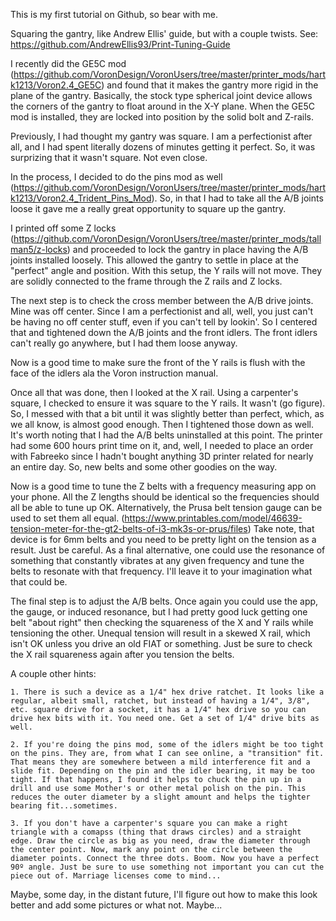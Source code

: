This is my first tutorial on Github, so bear with me.

Squaring the gantry, like Andrew Ellis' guide, but with a couple twists.
    See: https://github.com/AndrewEllis93/Print-Tuning-Guide

I recently did the GE5C mod (https://github.com/VoronDesign/VoronUsers/tree/master/printer_mods/hartk1213/Voron2.4_GE5C) and found that it makes the gantry more rigid in the plane of the gantry. Basically, the stock type spherical joint device allows the corners of the gantry to float around in the X-Y plane. When the GE5C mod is installed, they are locked into position by the solid bolt and Z-rails.

Previously, I had thought my gantry was square. I am a perfectionist after all, and I had spent literally dozens of minutes getting it perfect. So, it was surprizing that it wasn't square.
Not even close.

In the process, I decided to do the pins mod as well (https://github.com/VoronDesign/VoronUsers/tree/master/printer_mods/hartk1213/Voron2.4_Trident_Pins_Mod). So, in that I had to take all the A/B joints loose it gave me a really great opportunity to square up the gantry.

I printed off some Z locks (https://github.com/VoronDesign/VoronUsers/tree/master/printer_mods/tallman5/z-locks) and proceeded to lock the gantry in place having the A/B joints installed loosely. This allowed the gantry to settle in place at the "perfect" angle and position. With this setup, the Y rails will not move. They are solidly connected to the frame through the Z rails and Z locks.

The next step is to check the cross member between the A/B drive joints. Mine was off center. Since I am a perfectionist and all, well, you just can't be having no off center stuff, even if you can't tell by lookin'. So I centered that and tightened down the A/B joints and the front idlers. The front idlers can't really go anywhere, but I had them loose anyway.

Now is a good time to make sure the front of the Y rails is flush with the face of the idlers ala the Voron instruction manual.

Once all that was done, then I looked at the X rail. Using a carpenter's square, I checked to ensure it was square to the Y rails.
It wasn't (go figure).
So, I messed with that a bit until it was slightly better than perfect, which, as we all know, is almost good enough. Then I tightened those down as well. It's worth noting that I had the A/B belts uninstalled at this point. The printer had some 600 hours print time on it, and, well, I needed to place an order with Fabreeko since I hadn't bought anything 3D printer related for nearly an entire day. So, new belts and some other goodies on the way.

Now is a good time to tune the Z belts with a frequency measuring app on your phone. All the Z lengths should be identical so the frequencies should all be able to tune up OK.
Alternatively, the Prusa belt tension gauge can be used to set them all equal. (https://www.printables.com/model/46639-tension-meter-for-the-gt2-belts-of-i3-mk3s-or-prus/files) Take note, that device is for 6mm belts and you need to be pretty light on the tension as a result. Just be careful.
As a final alternative, one could use the resonance of something that constantly vibrates at any given frequency and tune the belts to resonate with that frequency. I'll leave it to your imagination what that could be.

The final step is to adjust the A/B belts. Once again you could use the app, the gauge, or induced resonance, but I had pretty good luck getting one belt "about right" then checking the squareness of the X and Y rails while tensioning the other. Unequal tension will result in a skewed X rail, which isn't OK unless you drive an old FIAT or something. Just be sure to check the X rail squareness again after you tension the belts.

A couple other hints:

    1. There is such a device as a 1/4" hex drive ratchet. It looks like a regular, albeit small, ratchet, but instead of having a 1/4", 3/8", etc. square drive for a socket, it has a 1/4" hex drive so you can drive hex bits with it. You need one. Get a set of 1/4" drive bits as well.

    2. If you're doing the pins mod, some of the idlers might be too tight on the pins. They are, from what I can see online, a "transition" fit. That means they are somewhere between a mild interference fit and a slide fit. Depending on the pin and the idler bearing, it may be too tight. If that happens, I found it helps to chuck the pin up in a drill and use some Mother's or other metal polish on the pin. This reduces the outer diameter by a slight amount and helps the tighter bearing fit...sometimes.

    3. If you don't have a carpenter's square you can make a right triangle with a comapss (thing that draws circles) and a straight edge. Draw the circle as big as you need, draw the diameter through the center point. Now, mark any point on the circle between the diameter points. Connect the three dots. Boom. Now you have a perfect 90º angle. Just be sure to use something not important you can cut the piece out of. Marriage licenses come to mind...

Maybe, some day, in the distant future, I'll figure out how to make this look better and add some pictures or what not. Maybe...
